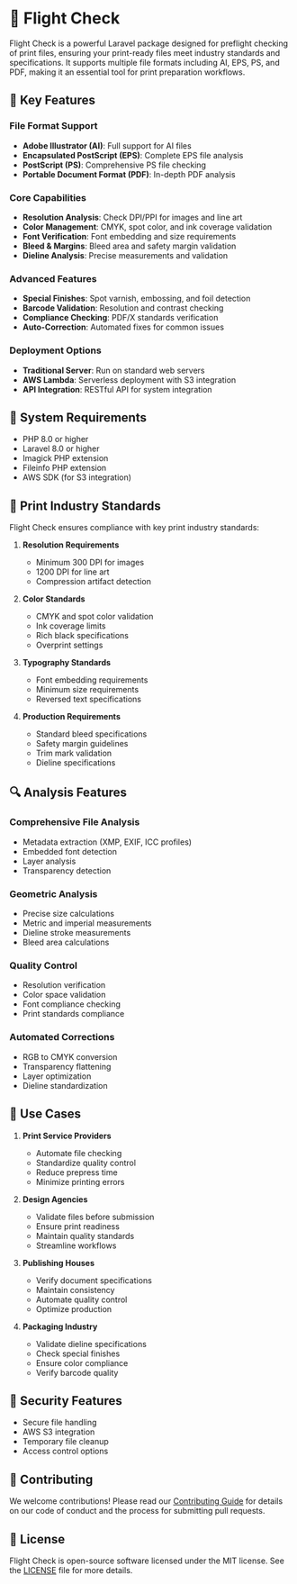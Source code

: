 # 🛫 Flight Check

Flight Check is a powerful Laravel package designed for preflight checking of print files, ensuring your print-ready files meet industry standards and specifications. It supports multiple file formats including AI, EPS, PS, and PDF, making it an essential tool for print preparation workflows.

## 🎯 Key Features

### File Format Support

- **Adobe Illustrator (AI)**: Full support for AI files
- **Encapsulated PostScript (EPS)**: Complete EPS file analysis
- **PostScript (PS)**: Comprehensive PS file checking
- **Portable Document Format (PDF)**: In-depth PDF analysis

### Core Capabilities

- **Resolution Analysis**: Check DPI/PPI for images and line art
- **Color Management**: CMYK, spot color, and ink coverage validation
- **Font Verification**: Font embedding and size requirements
- **Bleed & Margins**: Bleed area and safety margin validation
- **Dieline Analysis**: Precise measurements and validation

### Advanced Features

- **Special Finishes**: Spot varnish, embossing, and foil detection
- **Barcode Validation**: Resolution and contrast checking
- **Compliance Checking**: PDF/X standards verification
- **Auto-Correction**: Automated fixes for common issues

### Deployment Options

- **Traditional Server**: Run on standard web servers
- **AWS Lambda**: Serverless deployment with S3 integration
- **API Integration**: RESTful API for system integration

## 🔧 System Requirements

- PHP 8.0 or higher
- Laravel 8.0 or higher
- Imagick PHP extension
- Fileinfo PHP extension
- AWS SDK (for S3 integration)

## 🎨 Print Industry Standards

Flight Check ensures compliance with key print industry standards:

1. **Resolution Requirements**
   - Minimum 300 DPI for images
   - 1200 DPI for line art
   - Compression artifact detection

2. **Color Standards**
   - CMYK and spot color validation
   - Ink coverage limits
   - Rich black specifications
   - Overprint settings

3. **Typography Standards**
   - Font embedding requirements
   - Minimum size requirements
   - Reversed text specifications

4. **Production Requirements**
   - Standard bleed specifications
   - Safety margin guidelines
   - Trim mark validation
   - Dieline specifications

## 🔍 Analysis Features

### Comprehensive File Analysis

- Metadata extraction (XMP, EXIF, ICC profiles)
- Embedded font detection
- Layer analysis
- Transparency detection

### Geometric Analysis

- Precise size calculations
- Metric and imperial measurements
- Dieline stroke measurements
- Bleed area calculations

### Quality Control

- Resolution verification
- Color space validation
- Font compliance checking
- Print standards compliance

### Automated Corrections

- RGB to CMYK conversion
- Transparency flattening
- Layer optimization
- Dieline standardization

## 🚀 Use Cases

1. **Print Service Providers**
   - Automate file checking
   - Standardize quality control
   - Reduce prepress time
   - Minimize printing errors

2. **Design Agencies**
   - Validate files before submission
   - Ensure print readiness
   - Maintain quality standards
   - Streamline workflows

3. **Publishing Houses**
   - Verify document specifications
   - Maintain consistency
   - Automate quality control
   - Optimize production

4. **Packaging Industry**
   - Validate dieline specifications
   - Check special finishes
   - Ensure color compliance
   - Verify barcode quality

## 🔐 Security Features

- Secure file handling
- AWS S3 integration
- Temporary file cleanup
- Access control options

## 🤝 Contributing

We welcome contributions! Please read our [Contributing Guide](../CONTRIBUTING.md) for details on our code of conduct and the process for submitting pull requests.

## 📄 License

Flight Check is open-source software licensed under the MIT license. See the [LICENSE](LICENSE.md) file for more details.
